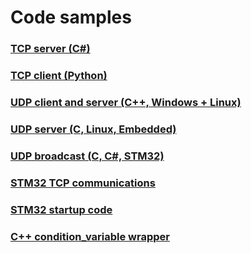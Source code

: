 # Code samples


### [TCP server (C#)](Networking/TCP/TcpServer/)  

### [TCP client (Python)](Networking/TCP/TcpHexClient/) 

### [UDP client and server (C++, Windows + Linux)](Networking/UDP/sv_client) 

### [UDP server (C, Linux, Embedded)](Networking/UDP/udp_echo_server) 

### [UDP broadcast (C, C#, STM32)](Networking/UDP/udp_broadcast/) 

### [STM32 TCP communications](STM32/tcp_comm/)

### [STM32 startup code](STM32/startup_code/)

### [C++ condition_variable wrapper](cpp/cond_variable/)






